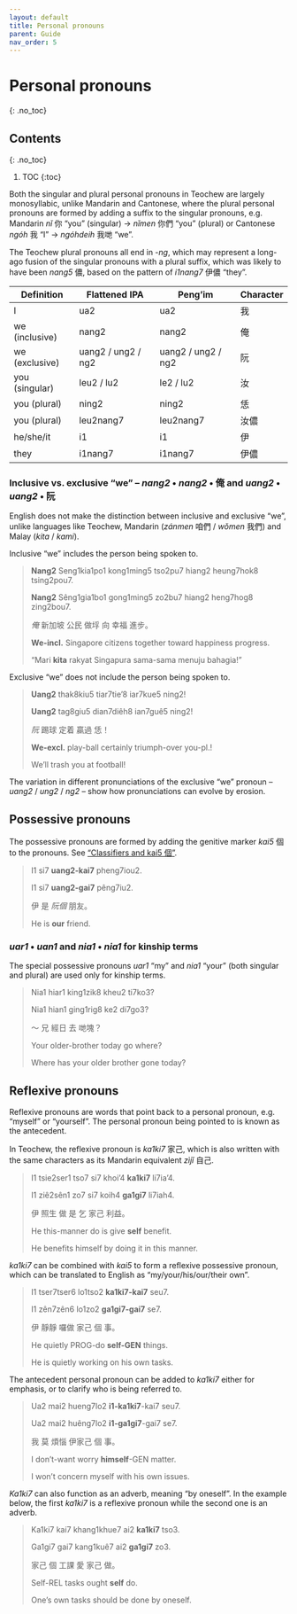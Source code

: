 ```yaml
---
layout: default
title: Personal pronouns
parent: Guide
nav_order: 5
---
```


Personal pronouns
=================
{: .no_toc}

Contents
--------
{: .no_toc}

1. TOC
{:toc}


Both the singular and plural personal pronouns in Teochew are largely monosyllabic, unlike Mandarin and Cantonese, where the plural personal pronouns are formed by adding a suffix to the singular pronouns, e.g. Mandarin *nǐ* 你 “you” (singular) → *nǐmen* 你們 “you” (plural) or Cantonese *ngóh* 我 “I” → *ngóhdeih* 我哋 “we”.

The Teochew plural pronouns all end in -*ng*, which may represent a long-ago fusion of the singular pronouns with a plural suffix, which was likely to have been *nang5* 儂, based on the pattern of *i1nang7* 伊儂 “they”.

| Definition     | Flattened IPA      | Peng’im            | Character |
|----------------|--------------------|--------------------|-----------|
| I              | ua2                | ua2                | 我        |
| we (inclusive) | nang2              | nang2              | 俺        |
| we (exclusive) | uang2 / ung2 / ng2 | uang2 / ung2 / ng2 | 阮        |
| you (singular) | leu2 / lu2         | le2 / lu2          | 汝        |
| you (plural)   | ning2              | ning2              | 恁        |
| you (plural)   | leu2nang7          | leu2nang7          | 汝儂      |
| he/she/it      | i1                 | i1                 | 伊        |
| they           | i1nang7            | i1nang7            | 伊儂      |

### Inclusive vs. exclusive “we” – *nang2* • *nang2* • 俺 and *uang2* • *uang2* • 阮

English does not make the distinction between inclusive and exclusive “we”, unlike languages like Teochew, Mandarin (*zánmen* 咱們 / *wǒmen* 我們) and Malay (*kita* / *kami*).

Inclusive “we” includes the person being spoken to.

> **Nang2** Seng1kia1po1 kong1ming5 tso2pu7 hiang2 heung7hok8 tsing2pou7.
>
> **Nang2** Sêng1gia1bo1 gong1ming5 zo2bu7 hiang2 heng7hog8 zing2bou7.
>
> *俺* 新加坡 公民 做垺 向 幸福 進步。
>
> **We-incl.** Singapore citizens together toward happiness progress.
>
> “Mari **kita** rakyat Singapura sama-sama menuju bahagia!”

Exclusive “we” does not include the person being spoken to.

> **Uang2** thak8kiu5 tiar7tie’8 iar7kue5 ning2!
>
> **Uang2** tag8giu5 dian7diêh8 ian7guê5 ning2!
>
> *阮* 踢球 定着 贏過 恁！
>
> **We-excl.** play-ball certainly triumph-over you-pl.!
>
> We’ll trash you at football!

The variation in different pronunciations of the exclusive “we” pronoun – *uang2* / *ung2* / *ng2* – show how pronunciations can evolve by erosion.

Possessive pronouns
-------------------

The possessive pronouns are formed by adding the genitive marker *kai5* 個 to the pronouns. See [“Classifiers and kai5 個”](classifiers.md).

> I1 si7 **uang2-kai7** pheng7iou2.
>
> I1 si7 **uang2-gai7** pêng7iu2.
>
> 伊 是 *阮個* 朋友。
>
> He is **our** friend.

### *uar1* • *uan1* and *nia1* • *nia1* for kinship terms

The special possessive pronouns *uar1* “my” and *nia1* “your” (both singular and plural) are used only for kinship terms.

> Nia1 hiar1 king1zik8 kheu2 ti7ko3?
>
> Nia1 hian1 ging1rig8 ke2 di7go3?
>
> ～ 兄 經日 去 哋塊？
>
> Your older-brother today go where?
>
> Where has your older brother gone today?


Reflexive pronouns
------------------

Reflexive pronouns are words that point back to a personal pronoun, e.g. “myself” or “yourself”. The personal pronoun being pointed to is known as the antecedent.

In Teochew, the reflexive pronoun is *ka1ki7* 家己, which is also written with the same characters as its Mandarin equivalent *zìjǐ* 自己.

> I1 tsie2ser1 tso7 si7 khoi’4 **ka1ki7** li7ia’4.
>
> I1 ziê2sên1 zo7 si7 koih4 **ga1gi7** li7iah4.
>
> 伊 照生 做 是 乞 家己 利益。
>
> He this-manner do is give **self** benefit.
>
> He benefits himself by doing it in this manner.

*ka1ki7* can be combined with *kai5* to form a reflexive possessive pronoun, which can be translated to English as “my/your/his/our/their own”.

> I1 tser7tser6 lo1tso2 **ka1ki7-kai7** seu7.
>
> I1 zên7zên6 lo1zo2 **ga1gi7-gai7** se7.
>
> 伊 靜靜 囉做 家己 個 事。
>
> He quietly PROG-do **self-GEN** things.
>
> He is quietly working on his own tasks.

The antecedent personal pronoun can be added to *ka1ki7* either for emphasis, or to clarify who is being referred to.

> Ua2 mai2 hueng7lo2 **i1-ka1ki7**-kai7 seu7.
>
> Ua2 mai2 huêng7lo2 **i1-ga1gi7**-gai7 se7.
>
> 我 莫 煩惱 伊家己 個 事。
>
> I don’t-want worry **himself**-GEN matter.
>
> I won’t concern myself with his own issues.

*Ka1ki7* can also function as an adverb, meaning “by oneself”. In the example below, the first *ka1ki7* is a reflexive pronoun while the second one is an adverb.

> Ka1ki7 kai7 khang1khue7 ai2 **ka1ki7** tso3.
>
> Ga1gi7 gai7 kang1kuê7 ai2 **ga1gi7** zo3.
>
> 家己 個 工課 愛 家己 做。
>
> Self-REL tasks ought **self** do.
>
> One’s own tasks should be done by oneself.
